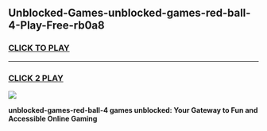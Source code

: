 
## Unblocked-Games-unblocked-games-red-ball-4-Play-Free-rb0a8
<h3>
<a href="https://premium76.site?title=unblocked-games-red-ball-4&ref=09A">CLICK TO PLAY</a></h3>
<hr>

<h3>
<a href="https://premium76.site?title=unblocked-games-red-ball-4&ref=09A">CLICK 2 PLAY</a>
  
</h3>

<a href="https://premium76.site?title=unblocked-games-red-ball-4&ref=09A"><img src="https://clearcache.store/games.png"></a>


**unblocked-games-red-ball-4 games unblocked: Your Gateway to Fun and Accessible Online Gaming**
